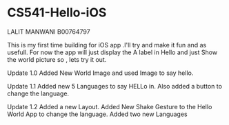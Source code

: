# CS541-Hello-iOS


LALIT MANWANI
B00764797



This is my first time building for iOS app .I'll try and make it fun and as usefull.
For now the app will just display the A label in Hello and just Show the world picture so , lets try it out.


Update 1.0
Added New World Image and used Image to say hello.

Update 1.1
Added new 5 Languages to say HELLo in.
Also added a button to change the language.

Update 1.2
Added a new Layout.
Added New Shake Gesture to the Hello World App to change the language.
Added two new Languages




